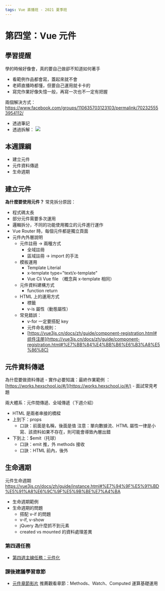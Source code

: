 ```yaml
---
tags: Vue 直播班 - 2021 夏季班
---
```


# 第四堂：Vue 元件

## 學習提醒

學的時候好像會，真的要自己做卻不知道如何著手
- 看範例作品都會寫，蓋起來就不會
- 老師直播時都懂，但要自己運用就卡卡的
- 寫完作業好像失憶一般，再寫一次也不一定有把握

兩個解決方式：https://www.facebook.com/groups/110635703123103/permalink/702325553954112/
- 透過筆記
- 透過拆解：
![](https://i.imgur.com/pggZigI.png)



## 本週課綱

* 建立元件
* 元件資料傳遞
* 生命週期


## 建立元件
**為什麼要使用元件？**
常見拆分原因：
* 程式碼太長
* 部分元件需要多次運用
* 邏輯拆分，不同的功能使用獨立的元件進行運作
* Vue Router 時，每個元件都是獨立頁面
* 元件內外層說明
    * 元件註冊 -> 兩種方式
        * 全域註冊
        * 區域註冊 -> import 的手法
    * 模板運用
        * Template Literial
        * x-template type="text/x-template"
        * Vue Cli Vue file （概念與 x-template 相同）
    * 元件資料建構方式
        * function return
    * HTML 上的運用方式
        * 標籤
        * v-is 屬性（動態屬性）
    * 常見錯誤：
        * v-for 一定要搭配 key
        * 元件命名規則：
        *  [https://vue3js.cn/docs/zh/guide/component-registration.html#组件注册](https://vue3js.cn/docs/zh/guide/component-registration.html#%E7%BB%84%E4%BB%B6%E6%B3%A8%E5%86%8C) 


## 元件資料傳遞
為什麼要做資料傳遞
	- 實作必要知識：最終作業範例 ： [https://works.hexschool.io/#/](https://works.hexschool.io/#/) 
	- 面試常見考題
        
兩大體系：元件間傳遞、全域傳遞（下週介紹）
* HTML 是兩者串接的橋樑
* 上到下：props
	* 口訣：前面是名稱，後面是值 注意：單向數據流、HTML 屬性一律是小寫、該資料如果不存在，則可能會導致內層出錯
* 下到上：$emit（托球）
	* 口訣：emit 推，外 methods 接收
	* 口訣：HTML 前內，後外

## 生命週期
元件生命週期
https://vue3js.cn/docs/zh/guide/instance.html#%E7%94%9F%E5%91%BD%E5%91%A8%E6%9C%9F%E5%9B%BE%E7%A4%BA

* 生命週期範例
* 生命週期的問題
	* 搭配 v-if 的問題 <keep-alive>
	* v-if, v-show
	* jQuery 為什麼抓不到元素
	* created vs mounted 的資料處理差異


### 第四週任務
*  [第四週主線任務：元件化](https://rpg.hexschool.com/training/18/task?type=detail&id=182) 


### 課後建議學習章節
*  [元件章節影片](https://courses.hexschool.com/courses/vue-2021/lectures/31863178) 
推薦觀看章節：Methods、Watch、Computed 運算基礎運用